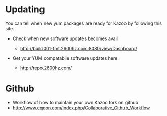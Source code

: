 # Updating

You can tell when new yum packages are ready for Kazoo by following this site.

* Check when new software updates becomes avail
  * http://build001-fmt.2600hz.com:8080/view/Dashboard/

* Get your YUM compatabile software updates here.
  * http://repo.2600hz.com/

# Github
* Workflow of how to maintain your own Kazoo fork on github
* http://www.eqqon.com/index.php/Collaborative_Github_Workflow
